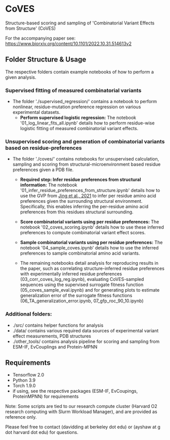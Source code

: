 
# CoVES
Structure-based scoring and sampling of 'Combinatorial Variant Effects from Structure' (CoVES) 

For the accompanying paper see: https://www.biorxiv.org/content/10.1101/2022.10.31.514613v2

## Folder Structure & Usage
The respective folders contain example notebooks of how to perform a given analysis.

### Supervised fitting of measured combinatorial variants
- The folder './supervised_regression/' contains a notebook to perform nonlinear, residue-mutation preference regression on various experimental datasets.
  - **Perform supervised logistic regression:** 
  The notebook '01_log_linear_fits_all.ipynb' details how to perform residue-wise logistic fitting of measured combinatorial variant effects.

### Unsupervised scoring and generation of combinatorial variants based on residue-preferences
- The folder './coves/' contains notebooks for unsupervised calculation, sampling and scoring from structural-microenvironment based residue preferences given a PDB file.

  - **Required step: Infer residue preferences from structural information:**
 The notebook '01_infer_residue_preferences_from_structure.ipynb' details how to use the GVP from [Jing et al., 2021](https://github.com/drorlab/gvp) to infer per residue amino acid preferences given the surrounding structural environment. Specifically, this enables inferring the per-residue amino acid preferences from this residues structural surrounding.

  - **Score combinatorial variants using per residue preferences:** 
	The notebook '02_coves_scoring.ipynb' details how to use these inferred preferences to compute combinatorial variant effect scores.

  - **Sample combinatorial variants using per residue preferences:**
	  The notebook '04_sample_coves.ipynb' details how to use the inferred preferences to sample combinatorial amino acid variants.  

  - The remaining notebooks detail analysis for reproducing results in the paper, such as correlating structure-inferred residue preferences with experimentally inferred residue preferences (03_corr_coves_log_reg.ipynb), evaluating CoVES-sampled sequences using the supervised surrogate fitness function (05_coves_sample_eval.ipynb) and for generating plots to estimate generalization error of the surrogate fitness functions (06_TA_generalization_error.ipynb, 07_gfp_roc_90_10.ipynb)

### Additional folders:
- ./src/ contains helper functions for analysis
- ./data/ contains various required data sources of experimental variant effect measurements, PDB structures
- ./other_tools/ contains analysis pipeline for scoring and sampling from ESM-IF, EvCouplings and Protein-MPNN

## Requirements
- Tensorflow 2.0
- Python 3.9
- Torch 1.9.0
- if using, see the respective packages (ESM-IF, EvCoupings, ProteinMPNN) for requirements

Note: Some scripts are tied to our research compute cluster (Harvard O2 research computing with Slurm Workload Manager), and are provided as reference only.

Please feel free to contact (davidding at berkeley dot edu) or (ayshaw at g dot harvard dot edu) for questions.
